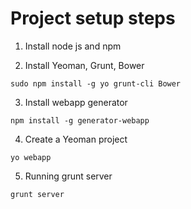 Project setup steps
====================

1. Install node js and npm


2. Install Yeoman, Grunt, Bower

`sudo npm install -g yo grunt-cli Bower`

3. Install webapp generator

`npm install -g generator-webapp`

4. Create a Yeoman project

`yo webapp`

5. Running grunt server

`grunt server`
